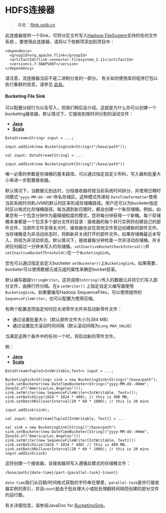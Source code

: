 

# HDFS连接器

> 译者：[flink.sojb.cn](https://flink.sojb.cn/)


此连接器提供一个Sink，可将分区文件写入[Hadoop FileSystem](http://hadoop.apache.org)支持的任何文件系统 。要使用此连接器，请将以下依赖项添加到项目中：



```
<dependency>
  <groupId>org.apache.flink</groupId>
  <artifactId>flink-connector-filesystem_2.11</artifactId>
  <version>1.7-SNAPSHOT</version>
</dependency>
```



请注意，流连接器当前不是二进制分发的一部分。 有关如何使用库将程序打包以执行集群的信息，请参见 [此处](https://flink.sojb.cn/dev/linking.html)。

#### Bucketing File Sink

可以配置分段行为以及写入，但我们稍后会介绍。这就是为什么你可以创建一个bucketing接收器，默认情况下，它接收到按时间分割的滚动文件：

*   [**Java**](#tab_java_0)
*   [**Scala**](#tab_scala_0)



```
DataStream<String> input = ...;

input.addSink(new BucketingSink<String>("/base/path"));
```





```
val input: DataStream[String] = ...

input.addSink(new BucketingSink[String]("/base/path"))
```



唯一必需的参数是存储桶的基本路径。可以通过指定自定义布料，写入器和批量大小来进一步配置接收器。

默认情况下，当数据元到达时，分段接收器将按当前系统时间拆分，并使用日期时间模式`"yyyy-MM-dd--HH"`命名存储区。这种模式传递给 `DateTimeFormatter`使用当前系统时间和JVM的默认时区来形成存储桶路径。用户还可以为bucketer指定时区以格式化存储桶路径。每当遇到新日期时，都会创建一个新存储桶。例如，如果您有一个包含分钟作为最精细粒度的模式，您将每分钟获得一个新桶。每个存储桶本身都是一个包含多个部分文件的目录：接收器的每个并行实例将创建自己的部件文件，当部件文件变得太大时，接收器也会在其他文件旁边创建新的部件文件。当存储桶变为非活动状态时，将刷新并关闭打开的部件文件。如果存储桶最近未写入，则视为非活动状态。默认情况下，接收器每分钟检查一次非活动存储桶，并关闭任何超过一分钟未写入的存储桶。`setInactiveBucketCheckInterval()`并 `setInactiveBucketThreshold()`在一个`BucketingSink`。

您也可以通过指定自定义bucketer `setBucketer()`上`BucketingSink`。如果需要，bucketer可以使用数据元或元组的属性来确定bucket目录。

默认编写器是`StringWriter`。这将调用`toString()`传入的数据元并将它们写入部分文件，由换行符分隔。在a `setWriter()` 上指定自定义编写器使用`BucketingSink`。如果要编写Hadoop SequenceFiles，可以使用提供的 `SequenceFileWriter`，也可以配置为使用压缩。

有两个配置选项指定何时应关闭零件文件并启动新零件文件：

*   通过设置批量大小（默认部件文件大小为384 MB）
*   通过设置批次滚动时间间隔（默认滚动间隔为`Long.MAX_VALUE`）

当满足这两个条件中的任何一个时，将启动新的零件文件。

例：

*   [**Java**](#tab_java_1)
*   [**Scala**](#tab_scala_1)



```
DataStream<Tuple2<IntWritable,Text>> input = ...;

BucketingSink<String> sink = new BucketingSink<String>("/base/path");
sink.setBucketer(new DateTimeBucketer<String>("yyyy-MM-dd--HHmm", ZoneId.of("America/Los_Angeles")));
sink.setWriter(new SequenceFileWriter<IntWritable, Text>());
sink.setBatchSize(1024 * 1024 * 400); // this is 400 MB,
sink.setBatchRolloverInterval(20 * 60 * 1000); // this is 20 mins

input.addSink(sink);
```





```
val input: DataStream[Tuple2[IntWritable, Text]] = ...

val sink = new BucketingSink[String]("/base/path")
sink.setBucketer(new DateTimeBucketer[String]("yyyy-MM-dd--HHmm", ZoneId.of("America/Los_Angeles")))
sink.setWriter(new SequenceFileWriter[IntWritable, Text]())
sink.setBatchSize(1024 * 1024 * 400) // this is 400 MB, sink.setBatchRolloverInterval(20 * 60 * 1000); // this is 20 mins 
input.addSink(sink)
```



这将创建一个接收器，该接收器将写入遵循此模式的存储桶文件：



```
/base/path/{date-time}/part-{parallel-task}-{count}
```



`date-time`我们从日期/时间格式获取的字符串在哪里，`parallel-task`是并行接收器实例的索引，并且`count`是由于批处理大小或批处理翻转间隔而创建的部分文件的运行数。

有关详细信息，请参阅JavaDoc for [BucketingSink](http://flink.apache.org/docs/latest/api/java/org/apache/flink/streaming/connectors/fs/bucketing/BucketingSink.html)。

